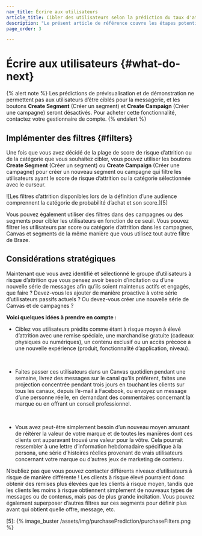 ```yaml
---
nav_title: Écrire aux utilisateurs
article_title: Cibler des utilisateurs selon la prédiction du taux d'attrition
description: "Le présent article de référence couvre les étapes potentielles à réaliser après avoir créé une prédiction d’attrition, comme l’implémentation de filtres et les considérations stratégiques."
page_order: 3

---
```


# Écrire aux utilisateurs {#what-do-next}

{% alert note %}
Les prédictions de prévisualisation et de démonstration ne permettent pas aux utilisateurs d’être ciblés pour la messagerie, et les boutons **Create Segment** (Créer un segment) et **Create Campaign** (Créer une campagne) seront désactivés. Pour acheter cette fonctionnalité, contactez votre gestionnaire de compte.
{% endalert %}

## Implémenter des filtres {#filters}

Une fois que vous avez décidé de la plage de score de risque d’attrition ou de la catégorie que vous souhaitez cibler, vous pouvez utiliser les boutons **Create Segment** (Créer un segment) ou **Create Campaign** (Créer une campagne) pour créer un nouveau segment ou campagne qui filtre les utilisateurs ayant le score de risque d’attrition ou la catégorie sélectionnée avec le curseur.

![Les filtres d’attrition disponibles lors de la définition d’une audience comprennent la catégorie de probabilité d’achat et son score.][5]

Vous pouvez également utiliser des filtres dans des campagnes ou des segments pour cibler les utilisateurs en fonction de ce seuil. Vous pouvez filtrer les utilisateurs par score ou catégorie d’attrition dans les campagnes, Canvas et segments de la même manière que vous utilisez tout autre filtre de Braze.

## Considérations stratégiques

Maintenant que vous avez identifié et sélectionné le groupe d’utilisateurs à risque d’attrition que vous pensez avoir besoin d’incitation ou d’une nouvelle série de messages afin qu’ils soient maintenus actifs et engagés, que faire ? Devez-vous les ajouter de manière proactive à votre série d’utilisateurs passifs actuels ? Ou devez-vous créer une nouvelle série de Canvas et de campagnes ? 

**Voici quelques idées à prendre en compte :**

- Ciblez vos utilisateurs prédits comme étant à risque moyen à élevé d’attrition avec une remise spéciale, une marchandise gratuite (cadeaux physiques ou numériques), un contenu exclusif ou un accès précoce à une nouvelle expérience (produit, fonctionnalité d’application, niveau).<br>
<br>

- Faites passer ces utilisateurs dans un Canvas quotidien pendant une semaine, livrez des messages sur le canal qu’ils préfèrent, faites une projection concentrée pendant trois jours en touchant les clients sur tous les canaux, depuis l’e-mail à Facebook, ou envoyez un message d’une personne réelle, en demandant des commentaires concernant la marque ou en offrant un conseil professionnel.<br>
<br>

- Vous avez peut-être simplement besoin d’un nouveau moyen amusant de réitérer la valeur de votre marque et de toutes les manières dont ces clients ont auparavant trouvé une valeur pour la vôtre. Cela pourrait ressembler à une lettre d’information hebdomadaire spécifique à la persona, une série d’histoires réelles provenant de vrais utilisateurs concernant votre marque ou d’autres jeux de marketing de contenu.

N’oubliez pas que vous pouvez contacter différents niveaux d’utilisateurs à risque de manière différente ! Les clients à risque élevé pourraient donc obtenir des remises plus élevées que les clients à risque moyen, tandis que les clients les moins à risque obtiennent simplement de nouveaux types de messages ou de contenus, mais pas de plus grande incitation. Vous pouvez également superposer d’autres filtres sur ces segments pour définir plus avant qui obtient quelle offre, message, etc.



[5]: {% image_buster /assets/img/purchasePrediction/purchaseFilters.png %}
